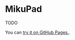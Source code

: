 # MikuPad

TODO

You can [try it on GitHub Pages.](https://lmg-anon.github.io/mikupad/mikupad.html).
